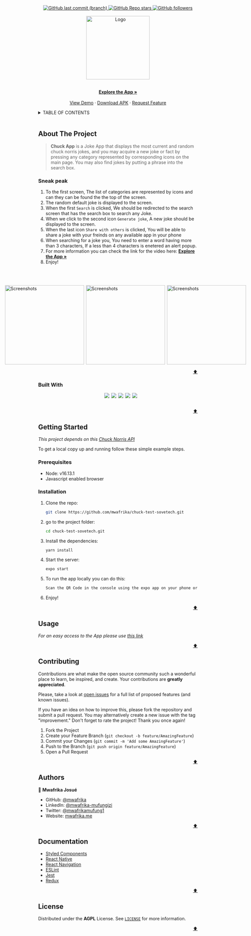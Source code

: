 <div id="top" align="center">
  <a href="https://github.com/mwafrika/chuck-test-sovetech">
    <img alt="GitHub last commit (branch)" src="https://img.shields.io/github/last-commit/mwafrika/chuck-test-sovetech/master?color=blue&style=flat-square">
  </a>
  <a href="https://github.com/mwafrika/chuck-test-sovetech">
    <img alt="GitHub Repo stars" src="https://img.shields.io/github/stars/mwafrika/chuck-test-sovetech?color=green&label=%E2%98%85%20stars%20&style=flat-square">
  </a>
  <a href="https://github.com/mwafrika">
    <img alt="GitHub followers" src="https://img.shields.io/github/followers/mwafrika?color=yellow&logo=github&style=flat-square">
  </a>
</div>

<br />

<div id="header" align="center">
  <a href="#">
    <img src="https://fac.img.pmdstatic.net/fit/http.3A.2F.2Fprd2-bone-image.2Es3-website-eu-west-1.2Eamazonaws.2Ecom.2Fprismamedia_people.2F2017.2F12.2F07.2F4cff230b-512f-4b1d-abbb-90bf253fa9f2.2Ejpeg/345x258/quality/80/crop-from/center/chuck-norris.jpeg" alt="Logo" width="200" height="200">
  </a>
  <p align="center">
    <br />
    <a href="https://res.cloudinary.com/ujuzi/video/upload/v1659475337/videos/XRecorder_Edited_02082022_225850_r5ujnr.mp4"
    target="_blank"><strong>Explore the App »</strong></a>
    <br />
    <br />
    <a href="https://res.cloudinary.com/ujuzi/video/upload/v1659475337/videos/XRecorder_Edited_02082022_225850_r5ujnr.mp4">View Demo</a>
    ·
    <a href="https://expo.dev/artifacts/c0d24388-05bc-48e9-bce5-a08ec10adb4b">Download APK</a>
    ·
    <a href="https://github.com/mwafrika/chuck-test-sovetech.git/issues">Request Feature</a>
  </p>
</div>

<!-- TABLE OF CONTENTS -->
<details>
  <summary>TABLE OF CONTENTS</summary>
  <ol>
    <li>
      <a href="#about-the-project">About The Project</a>
      <ul>
        <li><a href="#Sneak peak">Sneak peak</a></li>
        <li><a href="#built-with">Built With</a></li>
      </ul>
    </li>
    <li>
      <a href="#getting-started">Getting Started</a>
      <ul>
        <li><a href="#prerequisites">Prerequisites</a></li>
        <li><a href="#installation">Installation</a></li>
      </ul>
    </li>
    <li><a href="#usage">Usage</a></li>
    <li><a href="#contributing">Contributing</a></li>
    <li><a href="#authors">Author</a></li>
    <li><a href="#acknowledgments">Documentation</a></li>
    <li><a href="#license">License</a></li>
  </ol>
</details>

<br />

<!-- ABOUT THE PROJECT -->

## About The Project

> **Chuck App** is a Joke App that displays the most current and random chuck norris jokes, and you may acquire a new joke or fact by pressing any category represented by corresponding icons on the main page. You may also find jokes by putting a phrase into the search box.

### Sneak peak

1. To the first screen, The list of categories are represented by icons and can they can be found the the top of the screen.
2. The random default joke is displayed to the screen.
3. When the first `Search` is clicked, We should be redirected to the search screen that has the search box to search any Joke.
4. When we click to the second icon `Generate joke`, A new joke should be displayed to the screen.
5. When the last icon `Share with others` is clicked, You will be able to share a joke with your freinds on any available app in your phone
6. When searching for a joke you, You need to enter a word having more than 3 characters, If a less than 4 characters is enetered an alert popup.
7. For more information you can check the link for the video here: <a href="https://res.cloudinary.com/ujuzi/video/upload/v1659475337/videos/XRecorder_Edited_02082022_225850_r5ujnr.mp4"
   target="_blank"><strong>Explore the App »</strong></a>
8. Enjoy!
<br></br>
<br></br>
<ul style="display: flex; gap:6px; justify-content: center; width: 100%">
<img alt="Screenshots" src="https://res.cloudinary.com/ujuzi/image/upload/v1659477908/images/Screenshot_20220802-234919_jhtvnr.jpg" width="250">
<img alt="Screenshots" src="https://res.cloudinary.com/ujuzi/image/upload/v1659477907/images/Screenshot_20220802-235036_cumf1k.jpg" width="250">
<img alt="Screenshots" src="https://res.cloudinary.com/ujuzi/image/upload/v1659477908/images/Screenshot_20220802-235013_u8fvog.jpg" width="250">
</ul>
<p align="right"><a href="#top">⬆️</a></p>

### Built With

<ul style="display: flex;flex-direction: row; gap: 6px; justify-content: center">
    <img src="https://img.shields.io/badge/react-%2320232a.svg?style=for-the-badge&logo=react&logoColor=%2361DAFB"/>
    <img src="https://img.shields.io/badge/redux-%23593d88.svg?style=for-the-badge&logo=redux&logoColor=white"/>
    <img src="https://img.shields.io/badge/react-native-%2320232a.svg?style=for-the-badge&logo=react-native&logoColor=%2361DAFB"/>
    <img src="https://img.shields.io/badge/react-navigation-%2361DAFB.svg?style=for-the-badge&logo=react-navigation&logoColor=white"/>
    <img src="https://img.shields.io/badge/styled-%2338B2AC.svg?style=for-the-badge&logo=styled-components&logoColor=white"/>
<br></br>
</ul>

<p align="right"><a href="#top">⬆️</a></p>

<!-- GETTING STARTED -->

## Getting Started

_This project depends on this [Chuck Norris API](https://api.chucknorris.io/)_

To get a local copy up and running follow these simple example steps.

### Prerequisites

- Node: v16.13.1
- Javascript enabled browser

### Installation

1. Clone the repo:
   ```sh
   git clone https://github.com/mwafrika/chuck-test-sovetech.git
   ```
2. go to the project folder:

   ```sh
   cd chuck-test-sovetech.git
   ```

3. Install the dependencies:

   ```sh
   yarn install
   ```

4. Start the server:

   ```sh
   expo start
   ```

5. To run the app locally you can do this:

   ```sh
   Scan the QR Code in the console using the expo app on your phone or your can use an android simulator on your computer if you have one.
   ```

6. Enjoy!

<p align="right"><a href="#top">⬆️</a></p>

<!-- USAGE EXAMPLES -->

## Usage

_For an easy access to the App please use [this link](#)_

<p align="right"><a href="#top">⬆️</a></p>

<!-- CONTRIBUTING -->

## Contributing

Contributions are what make the open source community such a wonderful place to learn, be inspired, and create. Your contributions are **greatly appreciated**.

Please, take a look at [open issues](https://github.com/mwafrika/chuck-test-sovetech/issues) for a full list of proposed features (and known issues).

If you have an idea on how to improve this, please fork the repository and submit a pull request. You may alternatively create a new issue with the tag "improvement."
Don't forget to rate the project! Thank you once again!

1. Fork the Project
2. Create your Feature Branch (`git checkout -b feature/AmazingFeature`)
3. Commit your Changes (`git commit -m 'Add some AmazingFeature'`)
4. Push to the Branch (`git push origin feature/AmazingFeature`)
5. Open a Pull Request

<p align="right"><a href="#top">⬆️</a></p>

<!-- AUTHORS -->

## Authors

👤 **Mwafrika Josué**

- GitHub: [@mwafrika](https://github.com/mwafrika)
- LinkedIn: [@mwafrika-mufungizi](https://linkedin.com/in/mwafrika-mufungizi)
- Twitter: [@mwafrikamufung1](https://twitter.com/mwafrikamufung1)
- Website: [mwafrika.me](https://mwafrika-portfolio-app.herokuapp.com/)

<p align="right"><a href="#top">⬆️</a></p>

<!-- ACKNOWLEDGMENTS -->

## Documentation

- [Styled Components](https://www.styled-components.com/)
- [React Native](https://reactnative.dev/)
- [React Navigation](https://reactnavigation.org/)
- [ESLint](https://eslint.org/)
- [Jest](https://jestjs.io/)
- [Redux](https://redux.js.org/)

<p align="right"><a href="#top">⬆️</a></p>

<!-- LICENSE -->

## License

Distributed under the **AGPL** License. See [`LICENSE`](./LICENSE) for more information.

<p align="right"><a href="#top">⬆️</a></p>
